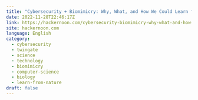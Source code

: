 ```yaml
---
title: "Cybersecurity + Biomimicry: Why, What, and How We Could Learn from Nature"
date: 2022-11-28T22:46:17Z
link: https://hackernoon.com/cybersecurity-biomimicry-why-what-and-how-we-could-learn-from-nature?source=rss&utm_medium=RSS&utm_source=news.12bit.vn
site: hackernoon.com
language: English
category:
  - cybersecurity
  - twingate
  - science
  - technology
  - biomimicry
  - computer-science
  - biology
  - learn-from-nature
draft: false
---
```

